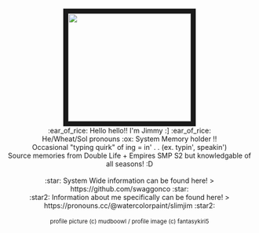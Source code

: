 <p align="center"> <img src="https://media.discordapp.net/attachments/937425005099237466/1199402730167468093/jim2m2.png?ex=65c269d6&is=65aff4d6&hm=84e841a60a7e0456d4e7bc39d7ccb590dce3d78cf6bca1d3adb6a136fb5553f3&=&format=webp&quality=lossless" width="250" height="220" border="10"/> <br>
:ear_of_rice: Hello hello!! I'm Jimmy :] :ear_of_rice: <br>
He/Wheat/Sol pronouns :ox: System Memory holder !!<br>
Occasional "typing quirk" of ing = in' . . (ex. typin', speakin')<br>
Source memories from Double Life + Empires SMP S2 but knowledgable of all seasons! :D<br> <br>
:star: System Wide information can be found here! > https://github.com/swaggonco :star: <br>
:star2: Information about me specifically can be found here! > https://pronouns.cc/@watercolorpaint/slimjim :star2: <br><br>
<sub>profile picture (c) mudboowl / profile image (c) fantasykiri5</sub>
